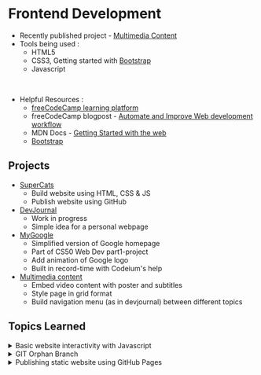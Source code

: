 # Frontend Development
- Recently published project - <a href="https://prak112.github.io/DevSchool-HTML/" target="_blank" rel="noopener">Multimedia Content</a>
- Tools being used :
    - HTML5
    - CSS3, Getting started with [Bootstrap](/test_html/index.html) 
    - Javascript

</br>

- Helpful Resources :
    - [freeCodeCamp learning platform](https://www.freecodecamp.org/learn) 
    - freeCodeCamp blogpost - [Automate and Improve Web development workflow](https://www.freecodecamp.org/news/how-to-improve-your-web-development-workflow/)
    - MDN Docs - [Getting Started with the web](https://developer.mozilla.org/en-US/docs/Learn/Getting_started_with_the_web/Installing_basic_software)
    - [Bootstrap](https://getbootstrap.com/docs/5.3/getting-started/introduction/) 


## Projects
- [SuperCats](https://github.com/prak112/DevSchool-HTML/tree/supercats)
    - Build website using HTML, CSS & JS
    - Publish website using GitHub
- [DevJournal](https://github.com/prak112/DevSchool-HTML/tree/devjournal)
    - Work in progress
    - Simple idea for a personal webpage
- [MyGoogle](https://github.com/prak112/DevSchool-HTML/tree/googletest)
    - Simplified version of Google homepage
    - Part of CS50 Web Dev part1-project
    - Add animation of Google logo
    - Built in record-time with Codeium's help
- [Multimedia content](https://github.com/prak112/DevSchool-HTML/tree/multimedia)
    - Embed video content with poster and subtitles
    - Style page in grid format
    - Build navigation menu (as in devjournal) between different topics


## Topics Learned
<details>
<summary>Basic website interactivity with Javascript</summary>

####  Browser/Web APIs
- They aid in the interaction between HTML conent and CSS styles and collecting, generating/manipulating audio and/or video content.
- Amongst a [different categories of APIs](https://www.educative.io/answers/what-are-browser-apis), following are the ones we used.
#### Document Object Model (DOM) API  
- Builds interaction by addressing specific elements in `index.html` such as,
    - on_click Events for alerts, swapping content
    - Modify headers, paragraphs
#### Web Storage API
- Locally stores the user input on their browser
- Allows access and displaying the content using DOM API
</details>

<details>
<summary>GIT Orphan Branch</summary>

#### What is a Git Orphan branch ?
- A Git branch, in general, is used for developing a feature or resolving a bug, so a project progresses without lag.
- A Git Orphan branch provides the possibility to start from zero, i.e., not share any commit history with either the main branch or any other branches.
- Hence a perfect setup for hosting a static github page!
- Thanks to the [short snippet from DEV Community blog](https://dev.to/mcaci/how-to-create-an-orphan-branch-in-git-35ac)
- They are used for :
    - static websites, 
    - static parts of major project like a thesis,
    - to host an open-source part of a commercial software

#### How to create and handle a Git Orphan branch ?
```bash
    $ git checkout --orphan newbranch  
    :'to create and move to created orphan branch -"newbranch"'
```
    
```bash
    $ git rm director/*  
    :'to remove non-essential directory from "newbranch" including the files'
```

```bash
    : 'different ways to create a file'

    $ touch README.md       : 'only creates a README'
    $ echo newFile.txt      : 'only creates a newFile'
    $ cat > anyFile.txt     : 'creates and can start appending right away'
```

```bash
    :'generally used after git commit'

    $ git fetch origin  
    :'to identify if any changes in upstream(remote branch)'
```

```bash
    $ git diff HEAD @{u} --name-only 	
    :'to check which files will be changed on the next pull'
```

```bash
    $ git pull --rebase newbranch
    :'to fetch changes from remote repo, rebase current branch on top of fetched branch. NOT recommended, Do your research'
```
</details>
    


<details>
<summary>Publishing static website using GitHub Pages</summary>

#### What is a Static website ?
- Websites which are read-only, and the content does not change based on the user activity
- This website is build from pre-built component files (HTML, CSS, JS) stored on a web server, in our case GitHub Pages.
- Check [Hubspot blogpost](https://blog.hubspot.com/website/static-vs-dynamic-website) more info.

#### How to publish a Static website ?
- There are many services [as mentioned](https://developer.mozilla.org/en-US/docs/Learn/Getting_started_with_the_web/Publishing_your_website) in MDN Web Docs
- A free reliable source would be [GitHub Pages](https://docs.github.com/en/pages)
- The process is as simple as hosting a repo and [following the instructions](https://docs.github.com/en/pages/getting-started-with-github-pages/creating-a-github-pages-site) to deploy the website.
- However, there are also certain details, which I learned the hard-way.
1. IF the `index.html` file is accomodated with `styles.css` and `main.js` files, then it is mandatory to add `.nojekyll` file in the same directory as the `index.html`.  This step renders the static website without looking for `_config.yml` to define the Jekyll theme.
2. Filepaths must begin with directory name, NEVER a "/"
3. Keep image formats uniform, i.e., either all images are in `.jpg` or `.png` format, not both.
4. Filepaths inside `.css` file must [begin from the root directory.](https://github.com/prak112/DevSchool-HTML/tree/supercats#overview)


</details>
